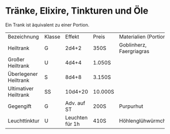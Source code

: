 # Tränke, Elixire, Tinkturen und Öle

Ein Trank ist äquivalent zu einer Portion.

<table>
<tr><td>Bezeichnung</td><td>Klasse</td><td>Effekt</td><td>Preis</td><td>Materialien (Portion)</td></tr>
<tr><td>Heiltrank</td><td>G</td><td>2d4+2</td><td>350S</td><td>Goblinherz, Faergriagras</td></tr>
<tr><td>Großer Heiltrank</td><td>U</td><td>4d4+4</td><td>1.050S</td><td> </td></tr>
<tr><td>Überlegener Heiltrank</td><td>S</td><td>8d4+8</td><td>3.150S</td><td> </td></tr>
<tr><td>Ultimativer Heiltrank</td><td>SS</td><td>10d4+20</td><td>10.000S</td><td> </td></tr>
<tr><td>Gegengift</td><td>G</td><td>Adv. auf ST</td><td>200S</td><td>Purpurhut</td></tr>
<tr><td>Leuchttinktur</td><td>U</td><td>Leuchten für 1h</td><td>410S</td><td>Höhlenglühwürmchen</td></tr>
</table>